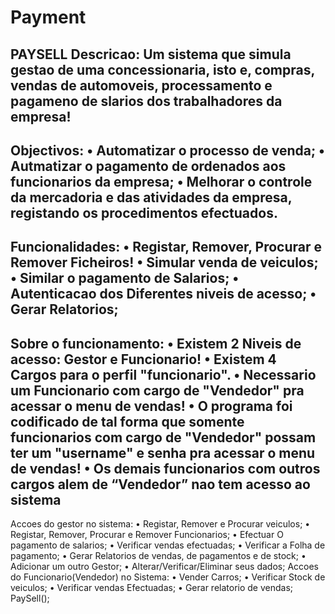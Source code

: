 # Payment
PAYSELL
Descricao:
Um sistema que simula gestao de uma concessionaria, isto e, compras, vendas de automoveis,
processamento e pagameno de slarios dos trabalhadores da empresa!
-----------------------------------------------------------------------------------------------------------------
Objectivos:
• Automatizar o processo de venda;
• Autmatizar o pagamento de ordenados aos funcionarios da empresa;
• Melhorar o controle da mercadoria e das atividades da empresa, registando os
procedimentos efectuados.
------------------------------------------------------------------------------------------------------------------
Funcionalidades:
• Registar, Remover, Procurar e Remover Ficheiros!
• Simular venda de veiculos;
• Similar o pagamento de Salarios;
• Autenticacao dos Diferentes niveis de acesso;
• Gerar Relatorios;
-----------------------------------------------------------------------------------------------------------------
Sobre o funcionamento:
• Existem 2 Niveis de acesso: Gestor e Funcionario!
• Existem 4 Cargos para o perfil "funcionario".
• Necessario um Funcionario com cargo de "Vendedor" pra acessar o menu de vendas!
• O programa foi codificado de tal forma que somente funcionarios com cargo de
"Vendedor" possam ter um "username" e senha pra acessar o menu de vendas!
• Os demais funcionarios com outros cargos alem de “Vendedor” nao tem acesso ao
sistema
------------------------------------------------------------------------------------------------------------------
Accoes do gestor no sistema:
• Registar, Remover e Procurar veiculos;
• Registar, Remover, Procurar e Remover Funcionarios;
• Efectuar O pagamento de salarios;
• Verificar vendas efectuadas;
• Verificar a Folha de pagamento;
• Gerar Relatorios de vendas, de pagamentos e de stock;
• Adicionar um outro Gestor;
• Alterar/Verificar/Eliminar seus dados;
Accoes do Funcionario(Vendedor) no Sistema:
• Vender Carros;
• Verificar Stock de veiculos;
• Verificar vendas Efectuadas;
• Gerar relatorio de vendas;
PaySell();
